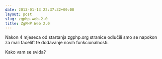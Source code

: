 ```yaml
---
date: 2013-01-13 22:37:32+00:00
layout: post
slug: zgphp-web-2-0
title: ZgPHP Web 2.0
---
```


Nakon 4 mjeseca od startanja zgphp.org stranice odlučili smo se napokon za mali facelift te dodavanje novih funkcionalnosti.

Kako vam se sviđa?
